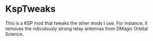 # KspTweaks

This is a KSP mod that tweaks the other mods I use. For instance, it removes the ridiculously strong relay antennas from DMagic Orbital Science.
